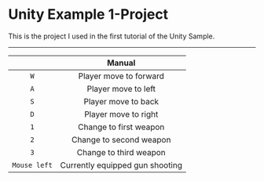 # Unity Example 1-Project

This is the project I used in the first tutorial of the Unity Sample.

___

| | **Manual** |
|:---:|:---:|
| `W` | Player move to forward |
| `A` | Player move to left |
| `S` | Player move to back |
| `D` | Player move to right |
| `1` | Change to first weapon |
| `2` | Change to second weapon |
| `3` | Change to third weapon |
| `Mouse left` | Currently equipped gun shooting |
